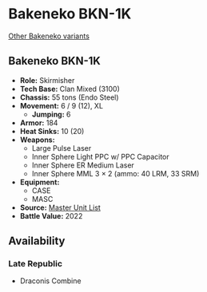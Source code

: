 # Bakeneko BKN-1K 

[Other Bakeneko variants](../bakeneko.md) 

## Bakeneko BKN-1K 

- **Role:** Skirmisher 
- **Tech Base:** Clan Mixed (3100) 
- **Chassis:** 55 tons (Endo Steel) 
- **Movement:** 6 / 9 (12), XL 
  - **Jumping:** 6 
- **Armor:** 184 
- **Heat Sinks:** 10 (20) 
- **Weapons:** 
  - Large Pulse Laser 
  - Inner Sphere Light PPC w/ PPC Capacitor 
  - Inner Sphere ER Medium Laser 
  - Inner Sphere MML 3 × 2 (ammo: 40 LRM, 33 SRM) 
- **Equipment:** 
  - CASE 
  - MASC 
- **Source:** [Master Unit List](http://masterunitlist.info/Unit/Details/6975/bakeneko-bkn-1k) 
- **Battle Value:** 2022 

## Availability 

### Late Republic 

- Draconis Combine 


